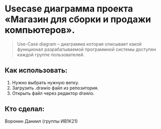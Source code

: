 # Usecase диаграмма проекта «Магазин для сборки и продажи компьютеров».
> Use-Case diagram – диаграмма которая описывает какой функционал разрабатываемой программной системы доступен каждой группе пользователей.
## Как использовать:
1. Нужно выбрать нужную ветку.
2. Загрузить .drawio файл из репозитория.
3. Открыть файл через редактор drawio.
## Кто сделал:
Воронин Даниил (группы ИВ1К21)
